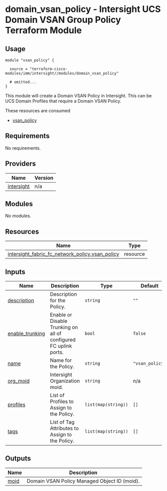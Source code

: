 # domain_vsan_policy - Intersight UCS Domain VSAN Group Policy Terraform Module

## Usage

```hcl
module "vsan_policy" {

  source = "terraform-cisco-modules/imm/intersight//modules/domain_vsan_policy"

  # omitted...
}
```

This module will create a Domain VSAN Policy in Intersight.  This can be UCS Domain Profiles that require a Domain VSAN Policy.  

These resources are consumed

* [vsan_policy](https://registry.terraform.io/providers/CiscoDevNet/intersight/latest/docs/resources/fabric_fc_network_policy)

<!-- BEGINNING OF PRE-COMMIT-TERRAFORM DOCS HOOK -->
## Requirements

No requirements.

## Providers

| Name | Version |
|------|---------|
| <a name="provider_intersight"></a> [intersight](#provider\_intersight) | n/a |

## Modules

No modules.

## Resources

| Name | Type |
|------|------|
| [intersight_fabric_fc_network_policy.vsan_policy](https://registry.terraform.io/providers/CiscoDevNet/intersight/latest/docs/resources/fabric_fc_network_policy) | resource |

## Inputs

| Name | Description | Type | Default | Required |
|------|-------------|------|---------|:--------:|
| <a name="input_description"></a> [description](#input\_description) | Description for the Policy. | `string` | `""` | no |
| <a name="input_enable_trunking"></a> [enable\_trunking](#input\_enable\_trunking) | Enable or Disable Trunking on all of configured FC uplink ports. | `bool` | `false` | no |
| <a name="input_name"></a> [name](#input\_name) | Name for the Policy. | `string` | `"vsan_policy"` | no |
| <a name="input_org_moid"></a> [org\_moid](#input\_org\_moid) | Intersight Organization moid. | `string` | n/a | yes |
| <a name="input_profiles"></a> [profiles](#input\_profiles) | List of Profiles to Assign to the Policy. | `list(map(string))` | `[]` | no |
| <a name="input_tags"></a> [tags](#input\_tags) | List of Tag Attributes to Assign to the Policy. | `list(map(string))` | `[]` | no |

## Outputs

| Name | Description |
|------|-------------|
| <a name="output_moid"></a> [moid](#output\_moid) | Domain VSAN Policy Managed Object ID (moid). |
<!-- END OF PRE-COMMIT-TERRAFORM DOCS HOOK -->
